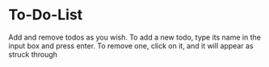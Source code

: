 # To-Do-List

Add and remove todos as you wish.
To add a new todo, type its name in the input box and press enter.
To remove one, click on it, and it will appear as struck through
